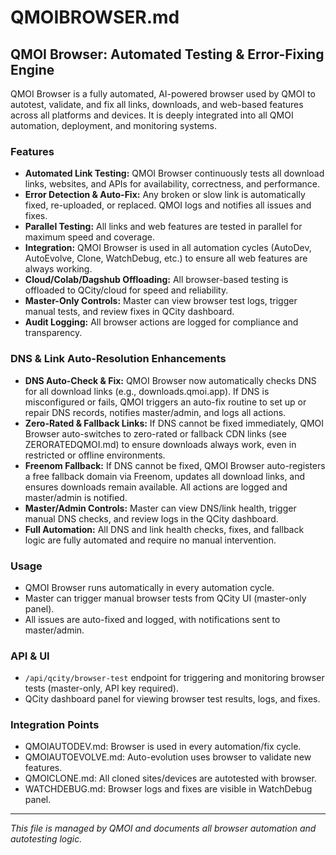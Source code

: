# QMOIBROWSER.md

## QMOI Browser: Automated Testing & Error-Fixing Engine

QMOI Browser is a fully automated, AI-powered browser used by QMOI to autotest, validate, and fix all links, downloads, and web-based features across all platforms and devices. It is deeply integrated into all QMOI automation, deployment, and monitoring systems.

### Features

- **Automated Link Testing:** QMOI Browser continuously tests all download links, websites, and APIs for availability, correctness, and performance.
- **Error Detection & Auto-Fix:** Any broken or slow link is automatically fixed, re-uploaded, or replaced. QMOI logs and notifies all issues and fixes.
- **Parallel Testing:** All links and web features are tested in parallel for maximum speed and coverage.
- **Integration:** QMOI Browser is used in all automation cycles (AutoDev, AutoEvolve, Clone, WatchDebug, etc.) to ensure all web features are always working.
- **Cloud/Colab/Dagshub Offloading:** All browser-based testing is offloaded to QCity/cloud for speed and reliability.
- **Master-Only Controls:** Master can view browser test logs, trigger manual tests, and review fixes in QCity dashboard.
- **Audit Logging:** All browser actions are logged for compliance and transparency.

### DNS & Link Auto-Resolution Enhancements

- **DNS Auto-Check & Fix:** QMOI Browser now automatically checks DNS for all download links (e.g., downloads.qmoi.app). If DNS is misconfigured or fails, QMOI triggers an auto-fix routine to set up or repair DNS records, notifies master/admin, and logs all actions.
- **Zero-Rated & Fallback Links:** If DNS cannot be fixed immediately, QMOI Browser auto-switches to zero-rated or fallback CDN links (see ZERORATEDQMOI.md) to ensure downloads always work, even in restricted or offline environments.
- **Freenom Fallback:** If DNS cannot be fixed, QMOI Browser auto-registers a free fallback domain via Freenom, updates all download links, and ensures downloads remain available. All actions are logged and master/admin is notified.
- **Master/Admin Controls:** Master can view DNS/link health, trigger manual DNS checks, and review logs in the QCity dashboard.
- **Full Automation:** All DNS and link health checks, fixes, and fallback logic are fully automated and require no manual intervention.

### Usage

- QMOI Browser runs automatically in every automation cycle.
- Master can trigger manual browser tests from QCity UI (master-only panel).
- All issues are auto-fixed and logged, with notifications sent to master/admin.

### API & UI

- `/api/qcity/browser-test` endpoint for triggering and monitoring browser tests (master-only, API key required).
- QCity dashboard panel for viewing browser test results, logs, and fixes.

### Integration Points

- QMOIAUTODEV.md: Browser is used in every automation/fix cycle.
- QMOIAUTOEVOLVE.md: Auto-evolution uses browser to validate new features.
- QMOICLONE.md: All cloned sites/devices are autotested with browser.
- WATCHDEBUG.md: Browser logs and fixes are visible in WatchDebug panel.

---

_This file is managed by QMOI and documents all browser automation and autotesting logic._
